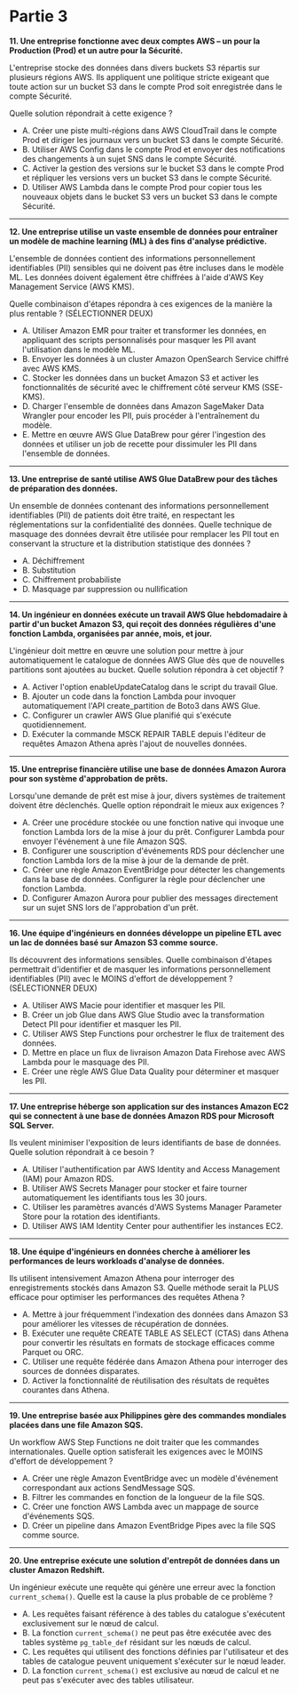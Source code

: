 # Partie 3

**11. Une entreprise fonctionne avec deux comptes AWS – un pour la Production (Prod) et un autre pour la Sécurité.**

L'entreprise stocke des données dans divers buckets S3 répartis sur plusieurs régions AWS. Ils appliquent une politique stricte exigeant que toute action sur un bucket S3 dans le compte Prod soit enregistrée dans le compte Sécurité.

Quelle solution répondrait à cette exigence ?

- A. Créer une piste multi-régions dans AWS CloudTrail dans le compte Prod et diriger les journaux vers un bucket S3 dans le compte Sécurité.
- B. Utiliser AWS Config dans le compte Prod et envoyer des notifications des changements à un sujet SNS dans le compte Sécurité.
- C. Activer la gestion des versions sur le bucket S3 dans le compte Prod et répliquer les versions vers un bucket S3 dans le compte Sécurité.
- D. Utiliser AWS Lambda dans le compte Prod pour copier tous les nouveaux objets dans le bucket S3 vers un bucket S3 dans le compte Sécurité.

---

**12. Une entreprise utilise un vaste ensemble de données pour entraîner un modèle de machine learning (ML) à des fins d'analyse prédictive.**

L'ensemble de données contient des informations personnellement identifiables (PII) sensibles qui ne doivent pas être incluses dans le modèle ML. Les données doivent également être chiffrées à l'aide d'AWS Key Management Service (AWS KMS). 

Quelle combinaison d'étapes répondra à ces exigences de la manière la plus rentable ? (SÉLECTIONNER DEUX)

- A. Utiliser Amazon EMR pour traiter et transformer les données, en appliquant des scripts personnalisés pour masquer les PII avant l'utilisation dans le modèle ML.
- B. Envoyer les données à un cluster Amazon OpenSearch Service chiffré avec AWS KMS.
- C. Stocker les données dans un bucket Amazon S3 et activer les fonctionnalités de sécurité avec le chiffrement côté serveur KMS (SSE-KMS).
- D. Charger l'ensemble de données dans Amazon SageMaker Data Wrangler pour encoder les PII, puis procéder à l'entraînement du modèle.
- E. Mettre en œuvre AWS Glue DataBrew pour gérer l'ingestion des données et utiliser un job de recette pour dissimuler les PII dans l'ensemble de données.

---

**13. Une entreprise de santé utilise AWS Glue DataBrew pour des tâches de préparation des données.**

Un ensemble de données contenant des informations personnellement identifiables (PII) de patients doit être traité, en respectant les réglementations sur la confidentialité des données. Quelle technique de masquage des données devrait être utilisée pour remplacer les PII tout en conservant la structure et la distribution statistique des données ?

- A. Déchiffrement
- B. Substitution
- C. Chiffrement probabiliste
- D. Masquage par suppression ou nullification

---

**14. Un ingénieur en données exécute un travail AWS Glue hebdomadaire à partir d'un bucket Amazon S3, qui reçoit des données régulières d'une fonction Lambda, organisées par année, mois, et jour.**

L'ingénieur doit mettre en œuvre une solution pour mettre à jour automatiquement le catalogue de données AWS Glue dès que de nouvelles partitions sont ajoutées au bucket. Quelle solution répondra à cet objectif ?

- A. Activer l'option enableUpdateCatalog dans le script du travail Glue.
- B. Ajouter un code dans la fonction Lambda pour invoquer automatiquement l'API create_partition de Boto3 dans AWS Glue.
- C. Configurer un crawler AWS Glue planifié qui s'exécute quotidiennement.
- D. Exécuter la commande MSCK REPAIR TABLE depuis l'éditeur de requêtes Amazon Athena après l'ajout de nouvelles données.

---

**15. Une entreprise financière utilise une base de données Amazon Aurora pour son système d'approbation de prêts.**

Lorsqu'une demande de prêt est mise à jour, divers systèmes de traitement doivent être déclenchés. Quelle option répondrait le mieux aux exigences ?

- A. Créer une procédure stockée ou une fonction native qui invoque une fonction Lambda lors de la mise à jour du prêt. Configurer Lambda pour envoyer l'événement à une file Amazon SQS.
- B. Configurer une souscription d'événements RDS pour déclencher une fonction Lambda lors de la mise à jour de la demande de prêt. 
- C. Créer une règle Amazon EventBridge pour détecter les changements dans la base de données. Configurer la règle pour déclencher une fonction Lambda.
- D. Configurer Amazon Aurora pour publier des messages directement sur un sujet SNS lors de l'approbation d'un prêt.

---

**16. Une équipe d'ingénieurs en données développe un pipeline ETL avec un lac de données basé sur Amazon S3 comme source.**

Ils découvrent des informations sensibles. Quelle combinaison d'étapes permettrait d'identifier et de masquer les informations personnellement identifiables (PII) avec le MOINS d'effort de développement ? (SÉLECTIONNER DEUX)

- A. Utiliser AWS Macie pour identifier et masquer les PII.
- B. Créer un job Glue dans AWS Glue Studio avec la transformation Detect PII pour identifier et masquer les PII.
- C. Utiliser AWS Step Functions pour orchestrer le flux de traitement des données.
- D. Mettre en place un flux de livraison Amazon Data Firehose avec AWS Lambda pour le masquage des PII.
- E. Créer une règle AWS Glue Data Quality pour déterminer et masquer les PII.

---

**17. Une entreprise héberge son application sur des instances Amazon EC2 qui se connectent à une base de données Amazon RDS pour Microsoft SQL Server.**

Ils veulent minimiser l'exposition de leurs identifiants de base de données. Quelle solution répondrait à ce besoin ?

- A. Utiliser l'authentification par AWS Identity and Access Management (IAM) pour Amazon RDS.
- B. Utiliser AWS Secrets Manager pour stocker et faire tourner automatiquement les identifiants tous les 30 jours.
- C. Utiliser les paramètres avancés d'AWS Systems Manager Parameter Store pour la rotation des identifiants.
- D. Utiliser AWS IAM Identity Center pour authentifier les instances EC2.

---

**18. Une équipe d'ingénieurs en données cherche à améliorer les performances de leurs workloads d'analyse de données.**

Ils utilisent intensivement Amazon Athena pour interroger des enregistrements stockés dans Amazon S3. Quelle méthode serait la PLUS efficace pour optimiser les performances des requêtes Athena ?

- A. Mettre à jour fréquemment l'indexation des données dans Amazon S3 pour améliorer les vitesses de récupération de données.
- B. Exécuter une requête CREATE TABLE AS SELECT (CTAS) dans Athena pour convertir les résultats en formats de stockage efficaces comme Parquet ou ORC.
- C. Utiliser une requête fédérée dans Amazon Athena pour interroger des sources de données disparates.
- D. Activer la fonctionnalité de réutilisation des résultats de requêtes courantes dans Athena.

---

**19. Une entreprise basée aux Philippines gère des commandes mondiales placées dans une file Amazon SQS.**

Un workflow AWS Step Functions ne doit traiter que les commandes internationales. Quelle option satisferait les exigences avec le MOINS d'effort de développement ?

- A. Créer une règle Amazon EventBridge avec un modèle d'événement correspondant aux actions SendMessage SQS.
- B. Filtrer les commandes en fonction de la longueur de la file SQS.
- C. Créer une fonction AWS Lambda avec un mappage de source d'événements SQS.
- D. Créer un pipeline dans Amazon EventBridge Pipes avec la file SQS comme source.

---

**20. Une entreprise exécute une solution d'entrepôt de données dans un cluster Amazon Redshift.**

Un ingénieur exécute une requête qui génère une erreur avec la fonction `current_schema()`. Quelle est la cause la plus probable de ce problème ?

- A. Les requêtes faisant référence à des tables du catalogue s'exécutent exclusivement sur le nœud de calcul.
- B. La fonction `current_schema()` ne peut pas être exécutée avec des tables système `pg_table_def` résidant sur les nœuds de calcul.
- C. Les requêtes qui utilisent des fonctions définies par l'utilisateur et des tables de catalogue peuvent uniquement s'exécuter sur le nœud leader.
- D. La fonction `current_schema()` est exclusive au nœud de calcul et ne peut pas s'exécuter avec des tables utilisateur.
